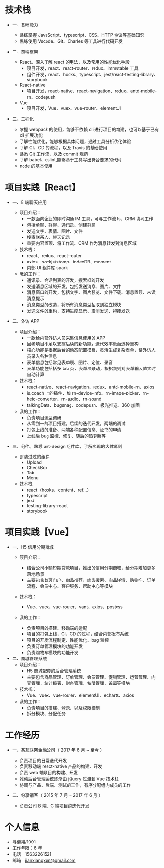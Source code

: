 # 技术栈

- 一、基础能力

  - 熟练掌握 JavaScript、typescript、CSS、HTTP 协议等基础知识
  - 熟练使用 Vscode、Git、Charles 等工具进行代码开发

- 二、前端框架

  - React。深入了解 react 的用法，以及常用的性能优化手段
    - 项目开发，react、react-router、redux、immutable 工具
    - 组件开发，react、hooks、typescript、jest/react-testing-library、storybook
  - React-native
    - 项目开发，react-native、react-navigation、redux、antd-mobile-rn、codepush
  - Vue
    - 项目开发，Vue、vuex、vue-router、elementUI

- 三、工程化
  - 掌握 webpack 的使用，能够不依赖 cli 进行项目的构建，也可以基于已有 cli 扩展功能
  - 了解性能优化，能够根据具体问题，通过工具分析优化体验
  - 了解 CI、CD 的流程，以及 Travis 的基础使用
  - 熟悉 Git 工作流，以及 commit 规范
  - 了解 babel、eslint,能够基于工具写出符合要求的代码
  - node 的基本使用

# 项目实践【React】

- 一、B 端聊天应用

  - 项目介绍：
    - 一款面向企业的即时沟通 IM 工具，可与工作流 fs、CRM 协同工作
    - 包括单聊、群聊、通讯录、创建群聊
    - 发送文字、表情、图片、文件
    - 搜索联系人、聊天记录
    - 重要内容置顶、将工作流、CRM 作为消息转发到消息区域
  - 技术栈：
    - react、redux、react-router
    - axios、sockjs/stomp、indexDB、moment
    - 内部 UI 组件库 spark
  - 我的工作：
    - 通讯录、会话列表的开发，搜索框的开发
    - 发送消息区域的开发，包括发送消息、图片、文件
    - 消息窗口的开发，包括文字、图片预览、文件下载、消息置顶、未读消息提示
    - 消息类型的改造，将所有消息类型抽取到独立模块
    - 发送文件的重构，支持进度显示、取消发送、拖拽发送

- 二、外访 APP

  - 项目介绍：
    - 一款给内部外访人员采集信息使用的 APP
    - 因老项目不足以支撑后续的新功能，迭代效率低而选择重构
    - 核心功能是根据后台的动态配置模板，灵活生成复杂表单，供外访人员录入各种信息
    - 表单信息包括常见表单项、图片、定位、录音
    - 表单功能包括括多 tab 页，表单项联动，根据规则对表单输入值实时自动计算
  - 技术栈：
    - react-native、react-navigation、redux、antd-mobile-rn、axios
    - js.coach 上的插件，如 rn-device-info、rn-image-picker、rn-heic-converter、rn-audio、rn-sound
    - talkingData、bugsnag、codepush、极光推送、360 加固
  - 我的工作：
    - 负责项目选型调研
    - 从零到一的项目搭建，后续的迭代开发，两端的调试
    - 打包上线的准备、两端各种配置信息、证书的申请
    - 上线后 bug 监控、修复、随后的热更新等

- 三、组件。熟悉 ant-design 组件库，了解实现的大体原则
  - 封装过过的组件
    - Upload
    - CheckBox
    - Tab
    - Menu
  - 技术栈
    - react（hooks、content、ref...）
    - typescript
    - jest
    - testing-library-react
    - storybook

# 项目实践【Vue】

- 一、H5 信用分期商城
  - 项目介绍：
    - 结合公司小额短期贷款项目，推出的信用分期商城，给分期增加更多落地场景
    - 主要包含首页门户、商品推荐、商品搜索、商品详情、购物车、订单流程、会员中心、客户服务、帮助中心等模块
  - 技术栈：
    - Vue、vuex、vue-router、vant、axios、postcss
  - 我的工作：

    - 负责项目的搭建、移动端的适配
    - 项目的打包上线，CI、CD 的过程，结合内部发布系统
    - 项目的开发流程制定、性能优化、bug 监控
    - 负责订单管理模块的功能开发
    - 负责购物车模块的功能开发
- 二、商城管理系统
  - 项目介绍：
    - H5 商城配套的后台管理系统
    - 主要包含商品管理、订单管理、会员管理、促销管理、运营管理、内容管理、统计报表、财务管理、权限管理、设置等模块
  - 技术栈：
    - Vue、vuex、vue-router、elementUI、echarts、axios
  - 我的工作：
    - 负责项目的搭建、登录、以及权限控制
    - 拆分模块、分配任务

# 工作经历

- 一、某互联网金融公司（ 2017 年 6 月 ~ 至今 ）

  - 负责项目的日常迭代开发
  - 负责移动端 react-native 产品的构建、开发
  - 负责 web 端项目的构建、开发
  - 推动后台管理系统逐渐由 jQuery 过渡到 Vue 技术栈
  - 协调与产品、后端、测试的工作，有序分配组内成员的工作

- 二、纷享销客（ 2015 年 7 月 ~ 2017 年 6 月 ）
  - 负责公司 B 端、C 端项目的迭代开发

# 个人信息

- 寻健翔/1991
- 工作年限：6 年
- 电话：15632261521
- 邮箱：jianxiangxun@gmail.com
